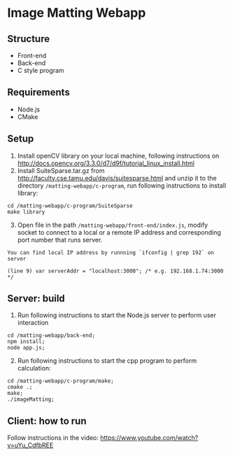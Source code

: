 # Image Matting Webapp

## Structure
* Front-end
* Back-end
* C style program

## Requirements
* Node.js
* CMake

## Setup
1. Install openCV library on your local machine, following instructions on 
http://docs.opencv.org/3.3.0/d7/d9f/tutorial_linux_install.html
2. Install SuiteSparse.tar.gz from http://faculty.cse.tamu.edu/davis/suitesparse.html and unzip it to the directory `/matting-webapp/c-program`, run following instructions to install library:
  ```
  cd /matting-webapp/c-program/SuiteSparse
  make library
  ```
3. Open file in the path `/matting-webapp/front-end/index.js`, modify socket to connect to a local or a remote IP address and corresponding port number that runs server. 
```
You can find local IP address by runnning `ifconfig | grep 192` on server

(line 9) var serverAddr = "localhost:3000"; /* e.g. 192.168.1.74:3000 */
```

  
## Server: build
1. Run following instructions to start the Node.js server to perform user interaction
```
cd /matting-webapp/back-end;
npm install;
node app.js;
```

2. Run following instructions to start the cpp program to perform calculation:
```
cd /matting-webapp/c-program/make;
cmake .;
make;
./imageMatting;
```

## Client: how to run
Follow instructions in the video: https://www.youtube.com/watch?v=uYu_CdfbREE

